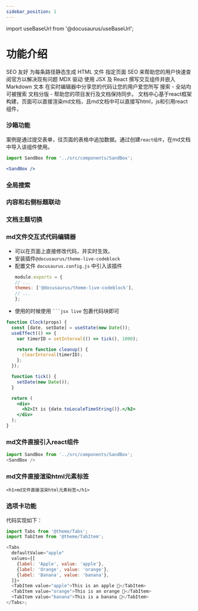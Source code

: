 ```yaml
---
sidebar_position: 1
---
```

import useBaseUrl from '@docusaurus/useBaseUrl';

# 功能介绍
SEO 友好 为每条路径静态生成 HTML 文件 指定页面 SEO 来帮助您的用户快速查阅官方以解决现有问题
MDX 驱动
使用 JSX 及 React 撰写交互组件并嵌入 Markdown 文本
在实时编辑器中分享您的代码让您的用户爱您所写
搜索 - 全站均可被搜索
文档分版 - 帮助您的项目发行及文档保持同步。
文档中心基于react框架构建，页面可以直接渲染md文档，且md文档中可以直接写html，js和引用react组件，

### 沙箱功能

案例是通过提交表单，往页面的表格中追加数据。通过创建`react组件`，在md文档中导入该组件使用。

```jsx title="/src/components/SandBox.js"
import SandBox from '../src/components/SandBox';

<SandBox />
```
### 全局搜索

### 内容和右侧标题联动

### 文档主题切换

### md文件交互式代码编辑器
* 可以在页面上直接修改代码，并实时生效。
* 安装插件`@docusaurus/theme-live-codeblock`
* 配置文件 `docusaurus.config.js` 中引入该插件
  ```js
  module.exports = {
  // ...
  themes: ['@docusaurus/theme-live-codeblock'],
  // ...
  };
  ```
* 使用的时候使用 ` ```jsx live ` 包裹代码块即可

```jsx live
function Clock(props) {
  const [date, setDate] = useState(new Date());
  useEffect(() => {
    var timerID = setInterval(() => tick(), 1000);

    return function cleanup() {
      clearInterval(timerID);
    };
  });

  function tick() {
    setDate(new Date());
  }

  return (
    <div>
      <h2>It is {date.toLocaleTimeString()}.</h2>
    </div>
  );
}
```

### md文件直接引入react组件
```js
import SandBox from '../src/components/SandBox';
<SandBox />
```
### md文件直接渲染html元素标签
```
<h1>md文件直接渲染html元素标签</h1>
```

### 选项卡功能
代码实现如下：
```js
import Tabs from '@theme/Tabs';
import TabItem from '@theme/TabItem';

<Tabs
  defaultValue="apple"
  values={[
    {label: 'Apple', value: 'apple'},
    {label: 'Orange', value: 'orange'},
    {label: 'Banana', value: 'banana'},
  ]}>
  <TabItem value="apple">This is an apple 🍎</TabItem>
  <TabItem value="orange">This is an orange 🍊</TabItem>
  <TabItem value="banana">This is a banana 🍌</TabItem>
</Tabs>;
```
